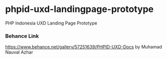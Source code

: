 # phpid-uxd-landingpage-prototype
PHP Indonesia UXD Landing Page Prototype

### Behance Link
https://www.behance.net/gallery/57251639/PHPID-UXD-Docs by Muhamad Nauval Azhar
